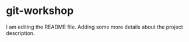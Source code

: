 # git-workshop
I am editing the README file. 
Adding some more details about the project description.
